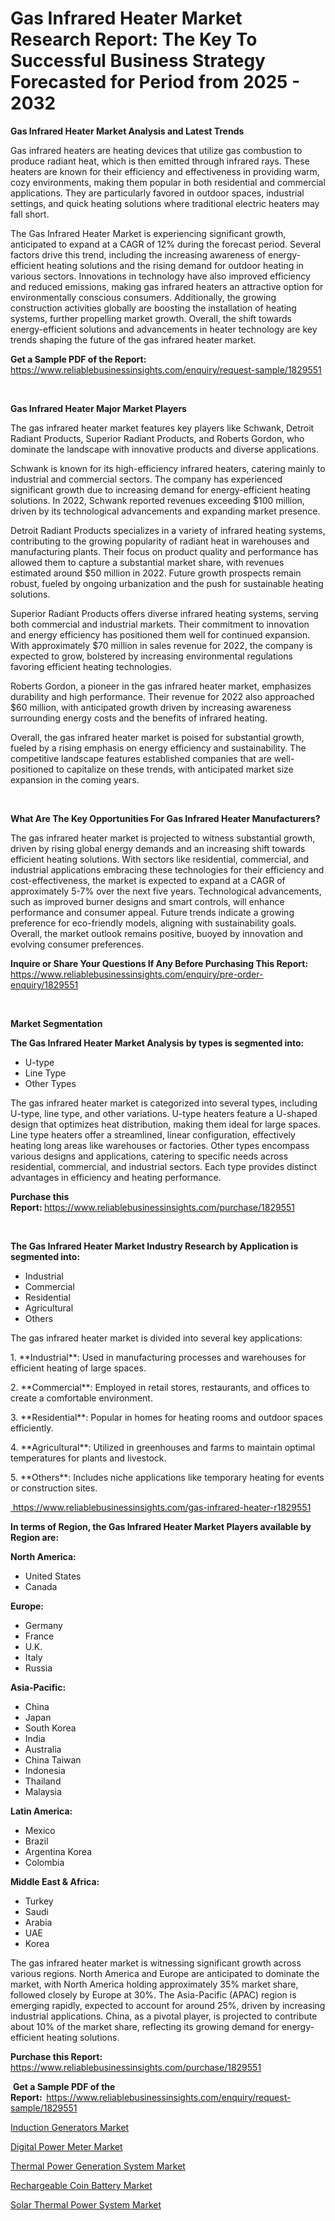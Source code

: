 <p><h1>Gas Infrared Heater Market Research Report: The Key To Successful Business Strategy Forecasted for Period from 2025 - 2032</h1></p><p><strong>Gas Infrared Heater Market Analysis and Latest Trends</strong></p>
<p><p>Gas infrared heaters are heating devices that utilize gas combustion to produce radiant heat, which is then emitted through infrared rays. These heaters are known for their efficiency and effectiveness in providing warm, cozy environments, making them popular in both residential and commercial applications. They are particularly favored in outdoor spaces, industrial settings, and quick heating solutions where traditional electric heaters may fall short.</p><p>The Gas Infrared Heater Market is experiencing significant growth, anticipated to expand at a CAGR of 12% during the forecast period. Several factors drive this trend, including the increasing awareness of energy-efficient heating solutions and the rising demand for outdoor heating in various sectors. Innovations in technology have also improved efficiency and reduced emissions, making gas infrared heaters an attractive option for environmentally conscious consumers. Additionally, the growing construction activities globally are boosting the installation of heating systems, further propelling market growth. Overall, the shift towards energy-efficient solutions and advancements in heater technology are key trends shaping the future of the gas infrared heater market.</p></p>
<p><strong>Get a Sample PDF of the Report:&nbsp;</strong> <a href="https://www.reliablebusinessinsights.com/enquiry/request-sample/1829551?utm_campaign=1847&utm_medium=2&utm_source=Github&utm_content=ia&utm_term=07042025&utm_id=gas-infrared-heater">https://www.reliablebusinessinsights.com/enquiry/request-sample/1829551</a></p>
<p>&nbsp;</p>
<p><strong>Gas Infrared Heater Major Market Players</strong></p>
<p><p>The gas infrared heater market features key players like Schwank, Detroit Radiant Products, Superior Radiant Products, and Roberts Gordon, who dominate the landscape with innovative products and diverse applications. </p><p>Schwank is known for its high-efficiency infrared heaters, catering mainly to industrial and commercial sectors. The company has experienced significant growth due to increasing demand for energy-efficient heating solutions. In 2022, Schwank reported revenues exceeding $100 million, driven by its technological advancements and expanding market presence.</p><p>Detroit Radiant Products specializes in a variety of infrared heating systems, contributing to the growing popularity of radiant heat in warehouses and manufacturing plants. Their focus on product quality and performance has allowed them to capture a substantial market share, with revenues estimated around $50 million in 2022. Future growth prospects remain robust, fueled by ongoing urbanization and the push for sustainable heating solutions.</p><p>Superior Radiant Products offers diverse infrared heating systems, serving both commercial and industrial markets. Their commitment to innovation and energy efficiency has positioned them well for continued expansion. With approximately $70 million in sales revenue for 2022, the company is expected to grow, bolstered by increasing environmental regulations favoring efficient heating technologies.</p><p>Roberts Gordon, a pioneer in the gas infrared heater market, emphasizes durability and high performance. Their revenue for 2022 also approached $60 million, with anticipated growth driven by increasing awareness surrounding energy costs and the benefits of infrared heating.</p><p>Overall, the gas infrared heater market is poised for substantial growth, fueled by a rising emphasis on energy efficiency and sustainability. The competitive landscape features established companies that are well-positioned to capitalize on these trends, with anticipated market size expansion in the coming years.</p></p>
<p>&nbsp;</p>
<p><strong>What Are The Key Opportunities For Gas Infrared Heater Manufacturers?</strong></p>
<p><p>The gas infrared heater market is projected to witness substantial growth, driven by rising global energy demands and an increasing shift towards efficient heating solutions. With sectors like residential, commercial, and industrial applications embracing these technologies for their efficiency and cost-effectiveness, the market is expected to expand at a CAGR of approximately 5-7% over the next five years. Technological advancements, such as improved burner designs and smart controls, will enhance performance and consumer appeal. Future trends indicate a growing preference for eco-friendly models, aligning with sustainability goals. Overall, the market outlook remains positive, buoyed by innovation and evolving consumer preferences.</p></p>
<p><strong>Inquire or Share Your Questions If Any Before Purchasing This Report:</strong> <a href="https://www.reliablebusinessinsights.com/enquiry/pre-order-enquiry/1829551?utm_campaign=1847&utm_medium=2&utm_source=Github&utm_content=ia&utm_term=07042025&utm_id=gas-infrared-heater">https://www.reliablebusinessinsights.com/enquiry/pre-order-enquiry/1829551</a></p>
<p>&nbsp;</p>
<p><strong>Market Segmentation</strong></p>
<p><strong>The Gas Infrared Heater Market Analysis by types is segmented into:</strong></p>
<p><ul><li>U-type</li><li>Line Type</li><li>Other Types</li></ul></p>
<p><p>The gas infrared heater market is categorized into several types, including U-type, line type, and other variations. U-type heaters feature a U-shaped design that optimizes heat distribution, making them ideal for large spaces. Line type heaters offer a streamlined, linear configuration, effectively heating long areas like warehouses or factories. Other types encompass various designs and applications, catering to specific needs across residential, commercial, and industrial sectors. Each type provides distinct advantages in efficiency and heating performance.</p></p>
<p><strong>Purchase this Report:&nbsp;</strong><a href="https://www.reliablebusinessinsights.com/purchase/1829551?utm_campaign=1847&utm_medium=2&utm_source=Github&utm_content=ia&utm_term=07042025&utm_id=gas-infrared-heater">https://www.reliablebusinessinsights.com/purchase/1829551</a></p>
<p>&nbsp;</p>
<p><strong>The Gas Infrared Heater Market Industry Research by Application is segmented into:</strong></p>
<p><ul><li>Industrial</li><li>Commercial</li><li>Residential</li><li>Agricultural</li><li>Others</li></ul></p>
<p><p>The gas infrared heater market is divided into several key applications: </p><p>1. **Industrial**: Used in manufacturing processes and warehouses for efficient heating of large spaces.</p><p>2. **Commercial**: Employed in retail stores, restaurants, and offices to create a comfortable environment.</p><p>3. **Residential**: Popular in homes for heating rooms and outdoor spaces efficiently.</p><p>4. **Agricultural**: Utilized in greenhouses and farms to maintain optimal temperatures for plants and livestock.</p><p>5. **Others**: Includes niche applications like temporary heating for events or construction sites.</p></p>
<p><a href="https://www.reliablebusinessinsights.com/gas-infrared-heater-r1829551?utm_campaign=1847&utm_medium=2&utm_source=Github&utm_content=ia&utm_term=07042025&utm_id=gas-infrared-heater">&nbsp;https://www.reliablebusinessinsights.com/gas-infrared-heater-r1829551</a></p>
<p><strong>In terms of Region, the Gas Infrared Heater Market Players available by Region are:</strong></p>
<p>
    <p> <strong> North America: </strong>
        <ul>
            <li>United States</li>
            <li>Canada</li>
        </ul>
        </p> 
    <p> <strong> Europe: </strong>
        <ul>
            <li>Germany</li>
            <li>France</li>
            <li>U.K.</li>
            <li>Italy</li>
            <li>Russia</li>
        </ul>
        </p> 
    <p> <strong> Asia-Pacific: </strong>
        <ul>
            <li>China</li>
            <li>Japan</li>
            <li>South Korea</li>
            <li>India</li>
            <li>Australia</li>
            <li>China Taiwan</li>
            <li>Indonesia</li>
            <li>Thailand</li>
            <li>Malaysia</li>
        </ul>
        </p> 
    <p> <strong> Latin America: </strong>
        <ul>
            <li>Mexico</li>
            <li>Brazil</li>
            <li>Argentina Korea</li>
            <li>Colombia</li>
        </ul>
        </p> 
    <p> <strong> Middle East & Africa: </strong>
        <ul>
            <li>Turkey</li>
            <li>Saudi</li>
            <li>Arabia</li>
            <li>UAE</li>
            <li>Korea</li>
        </ul>
    </p>
    </p>
<p><p>The gas infrared heater market is witnessing significant growth across various regions. North America and Europe are anticipated to dominate the market, with North America holding approximately 35% market share, followed closely by Europe at 30%. The Asia-Pacific (APAC) region is emerging rapidly, expected to account for around 25%, driven by increasing industrial applications. China, as a pivotal player, is projected to contribute about 10% of the market share, reflecting its growing demand for energy-efficient heating solutions.</p></p>
<p><strong>Purchase this Report: </strong><a href="https://www.reliablebusinessinsights.com/purchase/1829551?utm_campaign=1847&utm_medium=2&utm_source=Github&utm_content=ia&utm_term=07042025&utm_id=gas-infrared-heater">https://www.reliablebusinessinsights.com/purchase/1829551</a></p>
<p>&nbsp;<strong>Get a Sample PDF of the Report:&nbsp;&nbsp;</strong><a href="https://www.reliablebusinessinsights.com/enquiry/request-sample/1829551?utm_campaign=1847&utm_medium=2&utm_source=Github&utm_content=ia&utm_term=07042025&utm_id=gas-infrared-heater">https://www.reliablebusinessinsights.com/enquiry/request-sample/1829551</a></p>
<p><strong></strong></p>
<p><p><a href="https://github.com/marteyfito9/Market-Research-Report-List-1/blob/main/induction-generators-market.md?utm_campaign=1847&utm_medium=2&utm_source=Github&utm_content=ia&utm_term=07042025&utm_id=gas-infrared-heater">Induction Generators Market</a></p><p><a href="https://github.com/yuukoleuda/Market-Research-Report-List-1/blob/main/digital-power-meter-market.md?utm_campaign=1847&utm_medium=2&utm_source=Github&utm_content=ia&utm_term=07042025&utm_id=gas-infrared-heater">Digital Power Meter Market</a></p><p><a href="https://github.com/fungkychiman/Market-Research-Report-List-1/blob/main/thermal-power-generation-system-market.md?utm_campaign=1847&utm_medium=2&utm_source=Github&utm_content=ia&utm_term=07042025&utm_id=gas-infrared-heater">Thermal Power Generation System Market</a></p><p><a href="https://github.com/kitsossadien/Market-Research-Report-List-1/blob/main/rechargeable-coin-battery-market.md?utm_campaign=1847&utm_medium=2&utm_source=Github&utm_content=ia&utm_term=07042025&utm_id=gas-infrared-heater">Rechargeable Coin Battery Market</a></p><p><a href="https://github.com/saguegrody74/Market-Research-Report-List-1/blob/main/solar-thermal-power-system-market.md?utm_campaign=1847&utm_medium=2&utm_source=Github&utm_content=ia&utm_term=07042025&utm_id=gas-infrared-heater">Solar Thermal Power System Market</a></p></p>